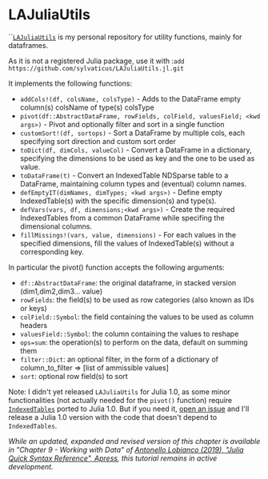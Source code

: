 # LAJuliaUtils

\`\`[`LAJuliaUtils`](https://github.com/sylvaticus/LAJuliaUtils.jl) is my personal repository for utility functions, mainly for dataframes.

As it is not a registered Julia package, use it with :`add https://github.com/sylvaticus/LAJuliaUtils.jl.git`

It implements the following functions:

* `addCols!(df, colsName, colsType)` - Adds to the DataFrame empty column\(s\) colsName of type\(s\) colsType
* `pivot(df::AbstractDataFrame, rowFields, colField, valuesField; <kwd args>)` - Pivot and optionally filter and sort in a single function
* `customSort!(df, sortops)` - Sort a DataFrame by multiple cols, each specifying sort direction and custom sort order
* `toDict(df, dimCols, valueCol)` - Convert a DataFrame in a dictionary, specifying the dimensions to be used as key and the one to be used as value.
* `toDataFrame(t)` - Convert an IndexedTable NDSparse table to a DataFrame, maintaining column types and \(eventual\) column names.
* `defEmptyIT(dimNames, dimTypes; <kwd args>)` - Define empty IndexedTable\(s\) with the specific dimension\(s\) and type\(s\).
* `defVars(vars, df, dimensions;<kwd args>)` - Create the required IndexedTables from a common DataFrame while specifing the dimensional columns.
* `fillMissings!(vars, value, dimensions)` - For each values in the specified dimensions, fill the values of IndexedTable\(s\) without a corresponding key.

In particular the pivot\(\) function accepts the following arguments: 

* `df::AbstractDataFrame`: the original dataframe, in stacked version \(dim1,dim2,dim3... value\)
* `rowFields`:             the field\(s\) to be used as row categories \(also known as IDs or keys\)
* `colField::Symbol`:      the field containing the values to be used as column headers
* `valuesField::Symbol`:   the column containing the values to reshape
* `ops=sum`:               the operation\(s\) to perform on the data, default on summing them
* `filter::Dict`:          an optional filter, in the form of a dictionary of column\_to\_filter =&gt; \[list of ammissible values\]
* `sort`:                  optional row field\(s\) to sort

Note: I didn't yet released `LAJuliaUtils` for Julia 1.0, as some minor functionalities \(not actually needed for the `pivot()` function\) require [`IndexedTables`](https://github.com/JuliaComputing/IndexedTables.jl) ported to Julia 1.0. But if you need it, [open an issue](https://github.com/sylvaticus/LAJuliaUtils.jl/issues) and I'll release a Julia 1.0 version with the code that doesn't depend to `IndexedTables`.

_While an updated, expanded and revised version of this chapter is available in "Chapter 9 - Working with Data" of [Antonello Lobianco (2019), "Julia Quick Syntax Reference", Apress](https://julia-book.com), this tutorial remains in active development._
